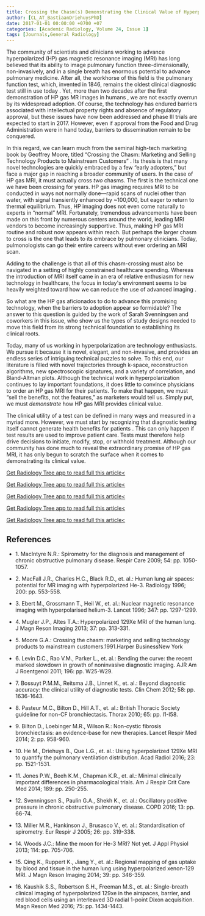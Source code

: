 ```yaml
---
title: Crossing the Chasm(s) Demonstrating the Clinical Value of Hyperpolarized Gas MRI
author: [CL_AT_BastiaanDriehuysPhD]
date: 2017-01-01 00:00:00 +0700 +07
categories: [Academic Radiology, Volume 24, Issue 1]
tags: [Journals,General Radiology]
---
```

The community of scientists and clinicians working to advance hyperpolarized (HP) gas magnetic resonance imaging (MRI) has long believed that its ability to image pulmonary function three-dimensionally, non-invasively, and in a single breath has enormous potential to advance pulmonary medicine. After all, the workhorse of this field is the pulmonary function test, which, invented in 1846, remains the oldest clinical diagnostic test still in use today . Yet, more than two decades after the first demonstration of HP gas MR images in humans , we are not exactly overrun by its widespread adoption. Of course, the technology has endured barriers associated with intellectual property rights and absence of regulatory approval, but these issues have now been addressed and phase III trials are expected to start in 2017. However, even if approval from the Food and Drug Administration were in hand today, barriers to dissemination remain to be conquered.

In this regard, we can learn much from the seminal high-tech marketing book by Geoffrey Moore, titled “Crossing the Chasm: Marketing and Selling Technology Products to Mainstream Customers” . Its thesis is that many novel technologies are quickly embraced by a few “early adopters,” but face a major gap in reaching a broader community of users. In the case of HP gas MRI, it must actually cross _two_ chasms. The first is the technical one we have been crossing for years. HP gas imaging requires MRI to be conducted in ways not normally done—rapid scans of nuclei other than water, with signal transiently enhanced by ~100,000, but eager to return to thermal equilibrium. Thus, HP imaging does not even come naturally to experts in “normal” MRI. Fortunately, tremendous advancements have been made on this front by numerous centers around the world, leading MRI vendors to become increasingly supportive. Thus, making HP gas MRI routine and robust now appears within reach. But perhaps the larger chasm to cross is the one that leads to its embrace by pulmonary clinicians. Today, pulmonologists can go their entire careers without ever ordering an MRI scan.

Adding to the challenge is that all of this chasm-crossing must also be navigated in a setting of highly constrained healthcare spending. Whereas the introduction of MRI itself came in an era of relative enthusiasm for new technology in healthcare, the focus in today's environment seems to be heavily weighted toward how we can reduce the use of advanced imaging .

So what are the HP gas aficionados to do to advance this promising technology, when the barriers to adoption appear so formidable? The answer to this question is guided by the work of Sarah Svenningsen and coworkers in this issue, who show us the types of study designs needed to move this field from its strong technical foundation to establishing its clinical roots.

Today, many of us working in hyperpolarization are technology enthusiasts. We pursue it because it is novel, elegant, and non-invasive, and provides an endless series of intriguing technical puzzles to solve. To this end, our literature is filled with novel trajectories through k-space, reconstruction algorithms, new spectroscopic signatures, and a variety of correlation, and Bland-Altman plots. Although the technical work in hyperpolarization continues to lay important foundations, it does little to convince physicians to order an HP gas MRI for their patients. To make that happen, we must “sell the benefits, not the features,” as marketers would tell us. Simply put, we must _demonstrate_ how HP gas MRI provides clinical value.

The clinical utility of a test can be defined in many ways and measured in a myriad more. However, we must start by recognizing that diagnostic testing itself cannot generate health benefits for patients . This can only happen if test results are used to improve patient care. Tests must therefore help drive decisions to initiate, modify, stop, or withhold treatment. Although our community has done much to reveal the extraordinary promise of HP gas MRI, it has only begun to scratch the surface when it comes to demonstrating its clinical value.

[Get Radiology Tree app to read full this article<](https://clinicalpub.com/app)

[Get Radiology Tree app to read full this article<](https://clinicalpub.com/app)

[Get Radiology Tree app to read full this article<](https://clinicalpub.com/app)

[Get Radiology Tree app to read full this article<](https://clinicalpub.com/app)

[Get Radiology Tree app to read full this article<](https://clinicalpub.com/app)

## References

- 1\. MacIntyre N.R.: Spirometry for the diagnosis and management of chronic obstructive pulmonary disease. Respir Care 2009; 54: pp. 1050-1057.


- 2\. MacFall J.R., Charles H.C., Black R.D., et. al.: Human lung air spaces: potential for MR imaging with hyperpolarized He-3. Radiology 1996; 200: pp. 553-558.


- 3\. Ebert M., Grossmann T., Heil W., et. al.: Nuclear magnetic resonance imaging with hyperpolarised helium-3. Lancet 1996; 347: pp. 1297-1299.


- 4\. Mugler J.P., Altes T.A.: Hyperpolarized 129Xe MRI of the human lung. J Magn Reson Imaging 2013; 37: pp. 313-331.


- 5\. Moore G.A.: Crossing the chasm: marketing and selling technology products to mainstream customers.1991.Harper BusinessNew York


- 6\. Levin D.C., Rao V.M., Parker L., et. al.: Bending the curve: the recent marked slowdown in growth of noninvasive diagnostic imaging. AJR Am J Roentgenol 2011; 196: pp. W25-W29.


- 7\. Bossuyt P.M.M., Reitsma J.B., Linnet K., et. al.: Beyond diagnostic accuracy: the clinical utility of diagnostic tests. Clin Chem 2012; 58: pp. 1636-1643.


- 8\. Pasteur M.C., Bilton D., Hill A.T., et. al.: British Thoracic Society guideline for non-CF bronchiectasis. Thorax 2010; 65: pp. I1-I58.


- 9\. Bilton D., Loebinger M.R., Wilson R.: Non-cystic fibrosis bronchiectasis: an evidence-base for new therapies. Lancet Respir Med 2014; 2: pp. 958-960.


- 10\. He M., Driehuys B., Que L.G., et. al.: Using hyperpolarized 129Xe MRI to quantify the pulmonary ventilation distribution. Acad Radiol 2016; 23: pp. 1521-1531.


- 11\. Jones P.W., Beeh K.M., Chapman K.R., et. al.: Minimal clinically important differences in pharmacological trials. Am J Respir Crit Care Med 2014; 189: pp. 250-255.


- 12\. Svenningsen S., Paulin G.A., Shekh K., et. al.: Oscillatory positive pressure in chronic obstructive pulmonary disease. COPD 2016; 13: pp. 66-74.


- 13\. Miller M.R., Hankinson J., Brusasco V., et. al.: Standardisation of spirometry. Eur Respir J 2005; 26: pp. 319-338.


- 14\. Woods J.C.: Mine the moon for He-3 MRI? Not yet. J Appl Physiol 2013; 114: pp. 705-706.


- 15\. Qing K., Ruppert K., Jiang Y., et. al.: Regional mapping of gas uptake by blood and tissue in the human lung using hyperpolarized xenon-129 MRI. J Magn Reson Imaging 2014; 39: pp. 346-359.


- 16\. Kaushik S.S., Robertson S.H., Freeman M.S., et. al.: Single-breath clinical imaging of hyperpolarized 129xe in the airspaces, barrier, and red blood cells using an interleaved 3D radial 1-point Dixon acquisition. Magn Reson Med 2016; 75: pp. 1434-1443.
